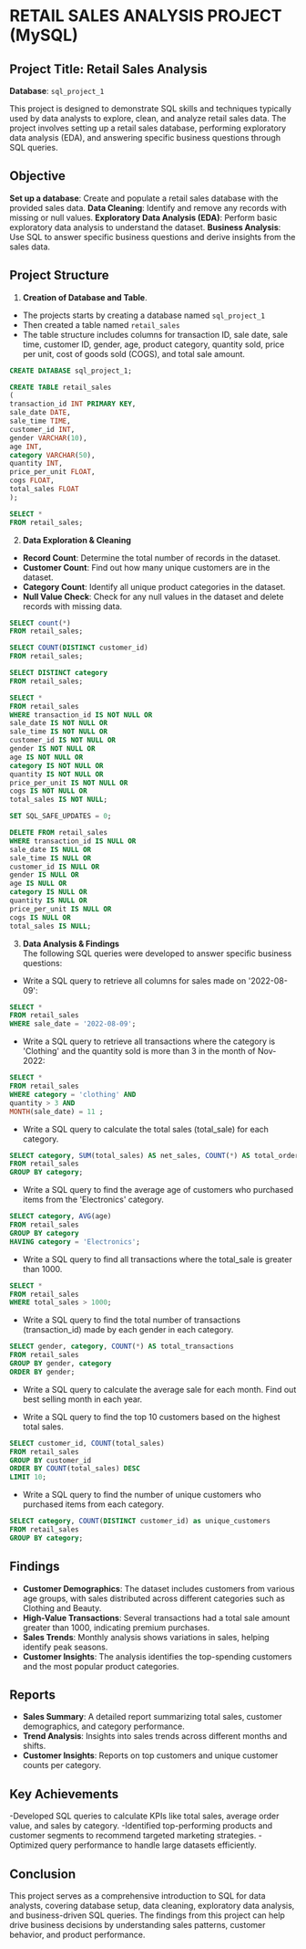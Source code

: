 # RETAIL SALES ANALYSIS PROJECT (MySQL)
## Project Title: Retail Sales Analysis
**Database**: `sql_project_1`

This project is designed to demonstrate SQL skills and techniques typically used by data analysts to explore, clean, and analyze retail sales data. The project involves setting up a retail sales database, performing exploratory data analysis (EDA), and answering specific business questions through SQL queries.

## Objective
**Set up a database**: Create and populate a retail sales database with the provided sales data.
**Data Cleaning**: Identify and remove any records with missing or null values.
**Exploratory Data Analysis (EDA)**: Perform basic exploratory data analysis to understand the dataset.
**Business Analysis**: Use SQL to answer specific business questions and derive insights from the sales data.

## Project Structure 
1. **Creation of Database and Table**. <br>
- The projects starts by creating a database named `sql_project_1`
- Then created a table named `retail_sales`
- The table structure includes columns for transaction ID, sale date, sale time, customer ID, gender, age, product category, quantity sold, price per unit, cost of goods sold (COGS), and total sale amount.
```sql
CREATE DATABASE sql_project_1;

CREATE TABLE retail_sales
(
transaction_id INT PRIMARY KEY,
sale_date DATE,
sale_time TIME,
customer_id INT,
gender VARCHAR(10),
age INT,
category VARCHAR(50),
quantity INT,
price_per_unit FLOAT,
cogs FLOAT,
total_sales FLOAT
);

SELECT * 
FROM retail_sales;
```
2. **Data Exploration & Cleaning** <br>
- **Record Count**: Determine the total number of records in the dataset. <br>
- **Customer Count**: Find out how many unique customers are in the dataset. <br>
- **Category Count**: Identify all unique product categories in the dataset. <br>
- **Null Value Check**: Check for any null values in the dataset and delete records with missing data.

```sql
SELECT count(*)
FROM retail_sales;

SELECT COUNT(DISTINCT customer_id) 
FROM retail_sales;

SELECT DISTINCT category 
FROM retail_sales;

SELECT * 
FROM retail_sales
WHERE transaction_id IS NOT NULL OR 
sale_date IS NOT NULL OR 
sale_time IS NOT NULL OR 
customer_id IS NOT NULL OR 
gender IS NOT NULL OR 
age IS NOT NULL OR 
category IS NOT NULL OR 
quantity IS NOT NULL OR 
price_per_unit IS NOT NULL OR 
cogs IS NOT NULL OR 
total_sales IS NOT NULL; 

SET SQL_SAFE_UPDATES = 0;

DELETE FROM retail_sales 
WHERE transaction_id IS NULL OR 
sale_date IS NULL OR 
sale_time IS NULL OR 
customer_id IS NULL OR 
gender IS NULL OR 
age IS NULL OR 
category IS NULL OR 
quantity IS NULL OR 
price_per_unit IS NULL OR 
cogs IS NULL OR 
total_sales IS NULL;
```
3. **Data Analysis & Findings** <br>
The following SQL queries were developed to answer specific business questions: <br>
- Write a SQL query to retrieve all columns for sales made on '2022-08-09':
```sql
SELECT * 
FROM retail_sales 
WHERE sale_date = '2022-08-09';
```
- Write a SQL query to retrieve all transactions where the category is 'Clothing' and the quantity sold is more than 3 in the month of Nov-2022:
```sql
SELECT * 
FROM retail_sales 
WHERE category = 'clothing' AND 
quantity > 3 AND 
MONTH(sale_date) = 11 ;
```
- Write a SQL query to calculate the total sales (total_sale) for each category.
```sql
SELECT category, SUM(total_sales) AS net_sales, COUNT(*) AS total_orders
FROM retail_sales
GROUP BY category;
```
- Write a SQL query to find the average age of customers who purchased items from the 'Electronics' category.
```sql
SELECT category, AVG(age) 
FROM retail_sales 
GROUP BY category
HAVING category = 'Electronics';
```
- Write a SQL query to find all transactions where the total_sale is greater than 1000.
```sql
SELECT *
FROM retail_sales
WHERE total_sales > 1000;
```
- Write a SQL query to find the total number of transactions (transaction_id) made by each gender in each category.
```sql
SELECT gender, category, COUNT(*) AS total_transactions
FROM retail_sales 
GROUP BY gender, category
ORDER BY gender;
```
- Write a SQL query to calculate the average sale for each month. Find out best selling month in each year.


- Write a SQL query to find the top 10 customers based on the highest total sales.
```sql
SELECT customer_id, COUNT(total_sales) 
FROM retail_sales
GROUP BY customer_id
ORDER BY COUNT(total_sales) DESC
LIMIT 10;
```
- Write a SQL query to find the number of unique customers who purchased items from each category.
```sql
SELECT category, COUNT(DISTINCT customer_id) as unique_customers
FROM retail_sales
GROUP BY category;
```
## Findings

- **Customer Demographics**: The dataset includes customers from various age groups, with sales distributed across different categories such as Clothing and Beauty. 
- **High-Value Transactions**: Several transactions had a total sale amount greater than 1000, indicating premium purchases.
- **Sales Trends**: Monthly analysis shows variations in sales, helping identify peak seasons.
- **Customer Insights**: The analysis identifies the top-spending customers and the most popular product categories.

## Reports

- **Sales Summary**: A detailed report summarizing total sales, customer demographics, and category performance.
- **Trend Analysis**: Insights into sales trends across different months and shifts.
- **Customer Insights**: Reports on top customers and unique customer counts per category.

## Key Achievements

-Developed SQL queries to calculate KPIs like total sales, average order value, and sales by category.
-Identified top-performing products and customer segments to recommend targeted marketing strategies.
-Optimized query performance to handle large datasets efficiently.

## Conclusion

This project serves as a comprehensive introduction to SQL for data analysts, covering database setup, data cleaning, exploratory data analysis, and business-driven SQL queries. The findings from this project can help drive business decisions by understanding sales patterns, customer behavior, and product performance.
